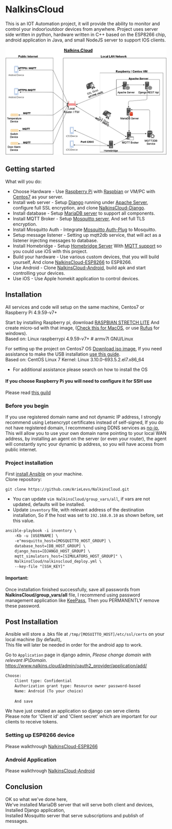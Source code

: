 NalkinsCloud
============
This is an IOT Automation project, 
it will provide the ability to monitor and control your indoor\outdoor devices from anywhere.
Project uses server side written in python, 
hardware written in C++ based on the ESP8266 chip, 
android application in Java, and small NodeJS server to support IOS clients.

![](docs/NalkingCloudDiagram.png)

Getting started
---------------
What will you do:
* Choose Hardware - Use [Raspberry Pi](https://www.raspberrypi.org/learning/hardware-guide/) with [Raspbian](https://www.raspberrypi.org/downloads/raspbian/) or VM/PC with [Centos7](https://www.centos.org/download/) as your server.
* Install web server - Setup [Django](https://www.djangoproject.com/) running under [Apache Server](https://httpd.apache.org/), configure full SSL encryption, and clone [NalkinsCloud-Django](https://github.com/ArieLevs/NalkinsCloud-Django).
* Install database - Setup [MariaDB server](https://mariadb.org/) to support all components.
* Install MQTT Broker - Setup [Mosquitto server](https://mosquitto.org/), And set full TLS encryption.
* Install Mosquitto Auth - Integrate [Mosquitto Auth-Plug](https://github.com/jpmens/mosquitto-auth-plug) to Mosquitto.
* Setup message listener - Setting up mqtt2db service, that will act as a listener injecting messages to database.
* Install Homebridge - Setup [Homebridge Server](https://github.com/nfarina/homebridge) With [MQTT support](https://github.com/cflurin/homebridge-mqtt) so you could use iOS with this project.
* Build your hardware - Use various custom devices, that you will build yourself, And clone [NalkinsCloud-ESP8266](https://github.com/ArieLevs/NalkinsCloud-ESP8266) to ESP8266.
* Use Android - Clone [NalkinsCloud-Android](https://github.com/ArieLevs/NalkinsCloud-Android), build apk and start controlling your devices.
* Use iOS - Use Apple homekit application to control devices.


Installation
------------
All services and code will setup on the same machine, Centos7 or Raspberry Pi 4.9.59-v7+

Start by installing Raspberry pi, download [RASPBIAN STRETCH LITE](https://www.raspberrypi.org/downloads/raspbian/)
And create micro-sd with that image, 
([Check this for MacOS](https://www.raspberrypi.org/documentation/installation/installing-images/mac.md), 
or use [Rufus](https://rufus.ie/) for windows).  
Based on: Linux raspberrypi 4.9.59-v7+ # armv7l GNU/Linux

For setting up the project on Centos7 OS [Download iso image](https://www.centos.org/download/),
If you need assistance to make the USB installation [use this guide](https://wiki.centos.org/HowTos/InstallFromUSBkey).  
Based on: CentOS Linux 7 Kernel: Linux 3.10.0-693.5.2.el7.x86_64

- For additional assistance please search on how to install the OS

#### If you choose Raspberry Pi you will need to configure it for SSH use
Please read [this guild](https://github.com/ArieLevs/NalkinsCloud/blob/master/README_Raspberry.md)

### Before you begin
If you use registered domain name and not dynamic IP address, I strongly recommend using Letsencrypt certificates instead of self-signed,
If you do not have registered domain, I recommend using DDNS services as [no-ip](https://www.noip.com/remote-access), 
This will allow you to use your own domain name pointing to your local WAN address,
by installing an agent on the server (or even your router), the agent will constantly sync your dynamic ip address,
so you will have access from public internet.

### Project installation
First [install Ansible](https://docs.ansible.com/ansible/latest/installation_guide/intro_installation.html) on your machine.  
Clone repository:
```
git clone https://github.com/ArieLevs/NalkinsCloud.git
```

* You can update `vim NalkinsCloud/group_vars/all`, if vars are not updated, defaults will be installed.
* Update `inventory` file, with relevant address of the destination installation,
  So if the host was set to `192.168.0.10` as shown before, set this value.
```
ansible-playbook -i inventory \
    -Kb -u [USERNAME] \
    -e"mosquitto_host=[MOSQUITTO_HOST_GROUP] \
    database_host=[DB_HOST_GROUP] \
    django_hoss=[DJANGO_HOST_GROUP] \
    mqtt_simulators_host=[SIMULATORS_HOST_GROUP]" \
    NalkinsCloud/nalkinscloud_deploy.yml \
    --key-file "[SSH_KEY]"
```

#### Important:
Once installation finished successfully, save all passwords from **NalkinsCloud/group_vars/all** file, 
I recommend using password management application like [KeePass](https://keepass.info/), 
Then you PERMANENTLY remove these password.

Post Installation
-----------------
Ansible will store a .bks file at `/tmp/[MOSUITTO_HOST]/etc/ssl/certs` on your local machine (by default),  
This file will later be needed in order for the android app to work.

Go to `Application` page in django admin, *Please change domain with relevant IP\Domain*.
	https://www.nalkins.cloud/admin/oauth2_provider/application/add/ 
```
Choose:
	Client type: Confidential
	Authorization grant type: Resource owner password-based
	Name: Android (To your choice)
	
	And save
```
We have just created an application so django can serve clients  
Please note for 'Client id' and 'Client secret' which are important for our clients to receive tokens.

### Setting up ESP8266 device
Please walkthrough [NalkinsCloud-ESP8266](https://github.com/ArieLevs/NalkinsCloud-ESP8266)

### Android Application
Please walkthrough [NalkinsCloud-Android](https://github.com/ArieLevs/NalkinsCloud-Android)

Conclusion
----------

OK so what we've done here,  
We've installed MariaDB server that will serve both client and devices,  
Installed Django application,   
Installed Mosquitto server that serve subscriptions and publish of messages.

